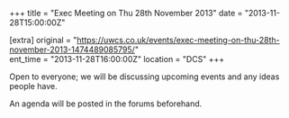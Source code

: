 +++
title = "Exec Meeting on Thu 28th November 2013"
date = "2013-11-28T15:00:00Z"

[extra]
original = "https://uwcs.co.uk/events/exec-meeting-on-thu-28th-november-2013-1474489085795/"    
ent_time = "2013-11-28T16:00:00Z"
location = "DCS"
+++

Open to everyone; we will be discussing upcoming events and any ideas people have.

An agenda will be posted in the forums beforehand.


